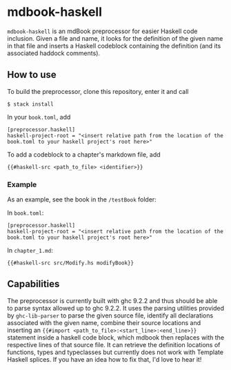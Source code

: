 # mdbook-haskell

`mdbook-haskell` is an mdBook preprocessor for easier Haskell code inclusion. Given a file and name, it looks for the definition of the given name in that file and inserts a Haskell codeblock containing the definition (and its associated haddock comments). 

## How to use

To build the preprocessor, clone this repository, enter it and call

```
$ stack install
```

In your `book.toml`, add
```
[preprocessor.haskell]
haskell-project-root = "<insert relative path from the location of the book.toml to your haskell project's root here>"
```

To add a codeblock to a chapter's markdown file, add
```
{{#haskell-src <path_to_file> <identifier>}}
```

### Example

As an example, see the book in the `/testBook` folder: 

In `book.toml`:
```
[preprocessor.haskell]
haskell-project-root = "<insert relative path from the location of the book.toml to your haskell project's root here>"
```
In `chapter_1.md`:
```
{{#haskell-src src/Modify.hs modifyBook}}
```

## Capabilities

The preprocessor is currently built with ghc 9.2.2 and thus should be able to parse syntax allowed up to ghc 9.2.2. It uses the parsing utilities provided by `ghc-lib-parser` to parse the given source file, identify all declarations associated with the given name, combine their source locations and inserting an `{{#import <path_to_file>:<start_line>:<end_line>}}` statement inside a haskell code block, which mdbook then replaces with the respective lines of that source file.
It can retrieve the definition locations of functions, types and typeclasses but currently does not work with Template Haskell splices. If you have an idea how to fix that, I'd love to hear it!